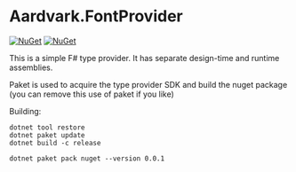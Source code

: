 # Aardvark.FontProvider

[![NuGet](https://badgen.net/nuget/v/Aardvark.FontProvider)](https://www.nuget.org/packages/Aardvark.FontProvider/)
[![NuGet](https://badgen.net/nuget/dt/Aardvark.FontProvider)](https://www.nuget.org/packages/Aardvark.FontProvider/)

This is a simple F# type provider.  It has separate design-time and runtime assemblies.

Paket is used to acquire the type provider SDK and build the nuget package (you can remove this use of paket if you like)

Building:

    dotnet tool restore
    dotnet paket update
    dotnet build -c release

    dotnet paket pack nuget --version 0.0.1
